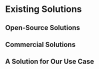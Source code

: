 # Existing Solutions

## Open-Source Solutions

## Commercial Solutions

## A Solution for Our Use Case

